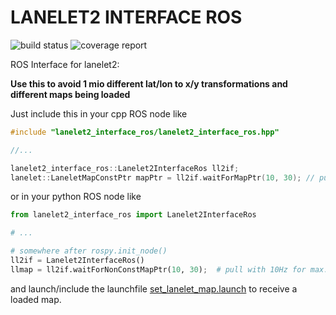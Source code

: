 # LANELET2 INTERFACE ROS

![build status](https://gitlab.mrt.uni-karlsruhe.de/lanelet2/lanelet2_interface_ros/badges/master/build.svg)
![coverage report](https://gitlab.mrt.uni-karlsruhe.de/lanelet2/lanelet2_interface_ros/badges/master/coverage.svg)

ROS Interface for lanelet2:

**Use this to avoid 1 mio different lat/lon to x/y transformations and different maps being loaded**

Just include this in your cpp ROS node like

```cpp
#include "lanelet2_interface_ros/lanelet2_interface_ros.hpp"

//...

lanelet2_interface_ros::Lanelet2InterfaceRos ll2if;
lanelet::LaneletMapConstPtr mapPtr = ll2if.waitForMapPtr(10, 30); // pull with 10Hz for max. 30s
```

or in your python ROS node like

```python
from lanelet2_interface_ros import Lanelet2InterfaceRos

# ...

# somewhere after rospy.init_node()
ll2if = Lanelet2InterfaceRos()
llmap = ll2if.waitForNonConstMapPtr(10, 30);  # pull with 10Hz for max. 30s

```

and launch/include the launchfile [set_lanelet_map.launch](/launch/set_lanelet_map.launch) to receive a loaded map.
